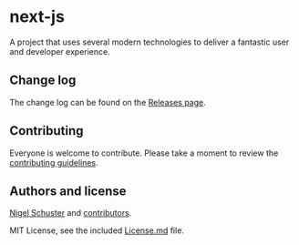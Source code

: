 # next-js

A project that uses several modern technologies to deliver a fantastic user and developer experience.

## Change log

The change log can be found on the [Releases page](https://github.com/Neitsch/next-js/releases).

## Contributing

Everyone is welcome to contribute. Please take a moment to review the [contributing guidelines](Contributing.md).

## Authors and license

[Nigel Schuster](https://github.com/Neitsch/next-experiment) and [contributors](https://github.com/Neitsch/next-js/graphs/contributors).

MIT License, see the included [License.md](License.md) file.
